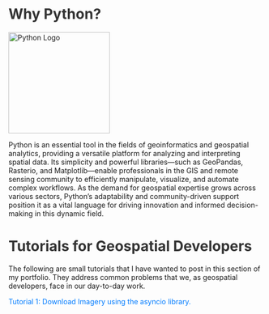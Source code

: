 <!DOCTYPE html>
<html lang="en">
<head>
    <meta charset="UTF-8">
    <meta name="viewport" content="width=device-width, initial-scale=1.0">
     <style>
        h1 {
            color: #333;
            transition: color 0.3s ease;
        }
        h1:hover {
            color: #007BFF; /* Change color on hover */
        }
        ul {
            list-style-type: none;
            padding: 0;
        }
        li {
            margin: 10px 0;
        }
        a {
            text-decoration: none;
            color: #007BFF;
            transition: color 0.3s ease;
        }
        a:hover {
            color: #0056b3; /* Darker blue on hover */
            text-decoration: underline;
        }
    </style>
    <title>Python</title>
</head>
<body>
    <div class="content">
        <h1>Why Python?</h1>
        <img src="https://upload.wikimedia.org/wikipedia/commons/thumb/c/c3/Python-logo-notext.svg/1200px-Python-logo-notext.svg.png" alt="Python Logo" width="200" height="200">
        <p>
            Python is an essential tool in the fields of geoinformatics and geospatial analytics, providing a versatile platform for analyzing and interpreting spatial data. Its simplicity and powerful libraries—such as GeoPandas, Rasterio, and Matplotlib—enable professionals in the GIS and remote sensing community to efficiently manipulate, visualize, and automate complex workflows. As the demand for geospatial expertise grows across various sectors, Python’s adaptability and community-driven support position it as a vital language for driving innovation and informed decision-making in this dynamic field.
        </p>
    </div>
     <div class="content">
        <h1>Tutorials for Geospatial Developers</h1>
        <p>
            The following are small tutorials that I have wanted to post in this section of my portfolio. They address common problems that we, as geospatial developers, face in our day-to-day work.
        </p>
        <ul>
            <li><a href="../python-multiprocessing.md">Tutorial 1: Download Imagery using the asyncio library.</a></li>
        </ul>
    </div>
</body>
</html>